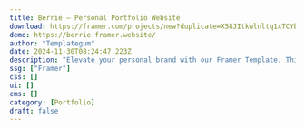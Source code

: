 ```yaml
---
title: Berrie — Personal Portfolio Website
download: https://framer.com/projects/new?duplicate=X58JItkwlnltq1xTCYbo&via=templategum&duplicateType=siteTemplate
demo: https://berrie.framer.website/
author: "Templategum"
date: 2024-11-30T08:24:47.223Z
description: "Elevate your personal brand with our Framer Template. This sleek, customizable, and mobile-responsive design features sections for projects, testimonials, and a bio, offering a stunning, professional online presence effortlessly."
ssg: ["Framer"]
css: []
ui: []
cms: []
category: [Portfolio]
draft: false
---
```

